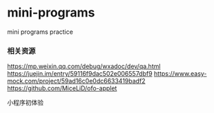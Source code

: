 # mini-programs
mini programs practice

### 相关资源
https://mp.weixin.qq.com/debug/wxadoc/dev/qa.html
https://juejin.im/entry/59116f9dac502e006557dbf9
https://www.easy-mock.com/project/59ad16c0e0dc6633419badf2​
https://github.com/MiceLiD/ofo-applet​

小程序初体验